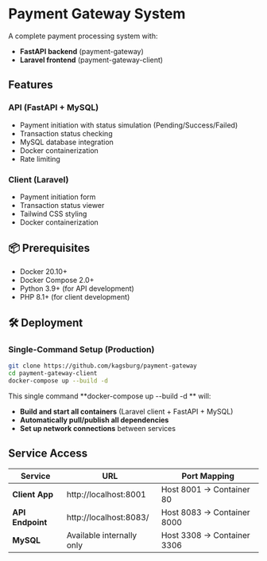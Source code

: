 # Payment Gateway System

A complete payment processing system with:
- **FastAPI backend** (payment-gateway)
- **Laravel frontend** (payment-gateway-client)

## Features

### API (FastAPI  + MySQL)
- Payment initiation with status simulation (Pending/Success/Failed)
- Transaction status checking
- MySQL database integration
- Docker containerization
- Rate limiting

### Client (Laravel)
- Payment initiation form
- Transaction status viewer
- Tailwind CSS styling
- Docker containerization

## 📦 Prerequisites

- Docker 20.10+
- Docker Compose 2.0+
- Python 3.9+ (for API development)
- PHP 8.1+ (for client development)

## 🛠️ Deployment

### Single-Command Setup (Production)

```bash
git clone https://github.com/kagsburg/payment-gateway
cd payment-gateway-client
docker-compose up --build -d
````
This single command **docker-compose up --build -d ** will:

- **Build and start all containers** (Laravel client + FastAPI + MySQL)
- **Automatically pull/publish all dependencies**
- **Set up network connections** between services

## Service Access

| Service          | URL                          | Port Mapping              |
|------------------|------------------------------|---------------------------|
| **Client App**   | http://localhost:8001        | Host 8001 → Container 80  |
| **API Endpoint** | http://localhost:8083/       | Host 8083 → Container 8000|
| **MySQL**        | Available internally only    | Host 3308 → Container 3306|